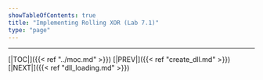 ```yaml
---
showTableOfContents: true
title: "Implementing Rolling XOR (Lab 7.1)"
type: "page"
---
```




---
[|TOC|]({{< ref "../moc.md" >}})
[|PREV|]({{< ref "create_dll.md" >}})
[|NEXT|]({{< ref "dll_loading.md" >}})